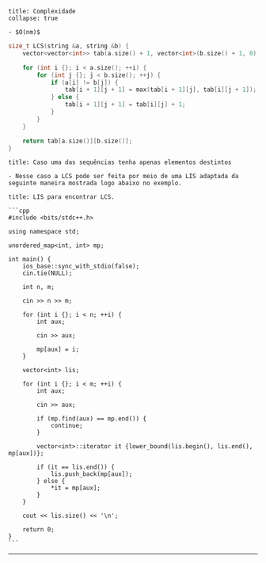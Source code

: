 ```ad-note
title: Complexidade
collapse: true

- $O(nm)$
```

```cpp
size_t LCS(string &a, string &b) {
    vector<vector<int>> tab(a.size() + 1, vector<int>(b.size() + 1, 0));

    for (int i {}; i < a.size(); ++i) {
        for (int j {}; j < b.size(); ++j) {
            if (a[i] != b[j]) {
                tab[i + 1][j + 1] = max(tab[i + 1][j], tab[i][j + 1]);
            } else {
                tab[i + 1][j + 1] = tab[i][j] + 1;
            }
        }
    }

    return tab[a.size()][b.size()];
}
```

`````ad-hint
title: Caso uma das sequências tenha apenas elementos destintos

- Nesse caso a LCS pode ser feita por meio de uma LIS adaptada da seguinte maneira mostrada logo abaixo no exemplo.
``````

````ad-example
title: LIS para encontrar LCS.
⠀
```cpp
#include <bits/stdc++.h>

using namespace std;

unordered_map<int, int> mp;

int main() {
	ios_base::sync_with_stdio(false);
	cin.tie(NULL);
	
    int n, m;

    cin >> n >> m;

    for (int i {}; i < n; ++i) {
        int aux;

        cin >> aux;
		
		mp[aux] = i;
    }

    vector<int> lis;

    for (int i {}; i < m; ++i) {
        int aux;

        cin >> aux;

        if (mp.find(aux) == mp.end()) {
            continue;
        }

        vector<int>::iterator it {lower_bound(lis.begin(), lis.end(), mp[aux])};

        if (it == lis.end()) {
            lis.push_back(mp[aux]);
        } else {
            *it = mp[aux];
        }
    }

    cout << lis.size() << '\n';

    return 0;
}
```
````

---